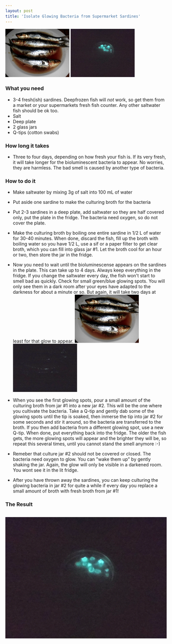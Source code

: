 ```yaml
---
layout: post
title: 'Isolate Glowing Bacteria from Supermarket Sardines'
---
```

![placeholder](/pic/biolumsardines/DSCI0597.JPG "The Sardines")
![placeholder](/pic/biolumsardines/DSCI0611.JPG "The Glowing Bacteria on a Petri Plate")

### What you need
- 3-4 fresh(ish) sardines. Deepfrozen fish will *not* work, so get them from a market or your supermarkets fresh fish counter. Any other saltwater fish should be ok too.
- Salt
- Deep plate
- 2 glass jars
- Q-tips (cotton swabs)


### How long it takes
- Three to four days, depending on how fresh your fish is. If its very fresh, it will take longer for the bioluminescent bacteria to appear. No worries, they are harmless. The bad smell is caused by another type of bacteria.

### How to do it
- Make saltwater by mixing 3g of salt into 100 mL of water
- Put aside one sardine to make the culturing broth for the bacteria
- Put 2-3 sardines in a deep plate, add saltwater so they are half covered only, put the plate in the fridge. The bacteria need oxygen, so do not cover the plate.
- Make the culturing broth by boiling one entire sardine in 1/2 L of water for 30-40 minutes. When done, discard the fish, fill up the broth with boiling water so you have 1/2 L, use a sif or a paper filter to get clear broth, which you can fill into glass jar #1. Let the broth cool for an hour or two, then store the jar in the fridge.

- Now you need to wait until the bioluminescense appears on the sardines in the plate. This can take up to 4 days. Always keep everything in the fridge. If you change the saltwater every day, the fish won't start to smell bad as quickly. Check for small green/blue glowing spots. You will only see them in a dark room after your eyes have adapted to the darkness for about a minute or so. But again, it will take two days at least for that glow to appear. ![placeholder](/pic/biolumsardines/DSCI0597.JPG "The Sardines") ![placeholder](/pic/biolumsardines/DSCI0594-sardinen.JPG "The Very Faint Glow on the Sardines")

- When you see the first glowing spots, pour a small amount of the culturing broth from jar #1 into a new jar #2. This will be the one where you cultivate the bacteria. Take a Q-tip and gently dab some of the glowing spots until the tip is soaked, then inmerse the tip into jar #2 for some seconds and stir it around, so the bacteria are transferred to the broth. If you then add bacteria from a different glowing spot, use a new Q-tip. When done, put everything back into the fridge. The older the fish gets, the more glowing spots will appear and the brighter they will be, so repeat this several times, until you cannot stand the smell anymore :-) 

- Remeber that culture jar #2 should not be covered or closed. The bacteria need oxygen to glow. You can "wake them up" by gently shaking the jar. Again, the glow will only be visible in a darkened room. You wont see it in the lit fridge.

- After you have thrown away the sardines, you can keep culturing the glowing bacteria in jar #2 for quite a while if every day you replace a small amount of broth with fresh broth from jar #1!


### The Result
![placeholder](/pic/biolumsardines/DSCI0611x.JPG "The Glowing Bacteria on a Petri Plate")
-----

